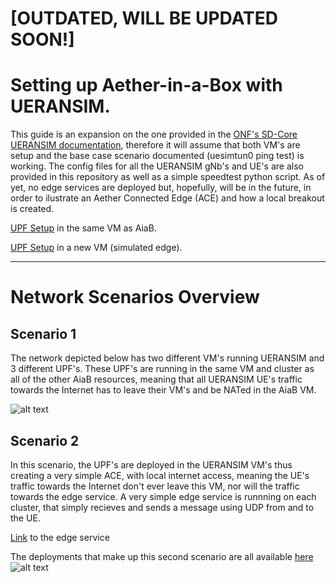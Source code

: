 # [OUTDATED, WILL BE UPDATED SOON!]
# Setting up Aether-in-a-Box with UERANSIM.
This guide is an expansion on the one provided in the [ONF's SD-Core UERANSIM documentation](https://docs.sd-core.opennetworking.org/master/deployment/deploymentueransim.html), therefore it will assume that both VM's are setup and the base case scenario documented (uesimtun0 ping test) is working.
The config files for all the UERANSIM gNb's and UE's are also provided in this repository as well as a simple speedtest python script.
As of yet, no edge services are deployed but, hopefully, will be in the future, in order to ilustrate an Aether Connected Edge (ACE) and how a local breakout is created.

[UPF Setup](/scenario_1//README.md) in the same VM as AiaB.

[UPF Setup](/scenario_2/README.md) in a new VM (simulated edge).

---

# Network Scenarios Overview

## Scenario 1
The network depicted below has two different VM's running UERANSIM and 3 different UPF's. 
These UPF's are running in the same VM and cluster as all of the other AiaB resources, meaning that all UERANSIM UE's traffic towards the Internet has to leave their VM's and be NATed in the AiaB VM.

![alt text](network_scn_1.png "scenario")

## Scenario 2
In this scenario, the UPF's are deployed in the UERANSIM VM's thus creating a very simple ACE, with local internet access, meaning the UE's traffic towards the Internet don't ever leave this VM, nor will the traffic towards the edge service.
A very simple edge service is runnning on each cluster, that simply recieves and sends a message using UDP from and to the UE.

[Link](https://hub.docker.com/r/802dot1q/edgeservice) to the edge service

The deployments that make up this second scenario are all available [here](https://github.com/dot-1q/5g_connected_edge)
![alt text](network_scn_2.png "scenario")
